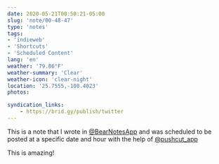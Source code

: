 ```yaml
---
date: 2020-05-21T00:50:21-05:00
slug: 'note/00-48-47'
type: 'notes'
tags:
- 'indieweb'
- 'Shortcuts'
- 'Scheduled Content'
lang: 'en'
weather: '79.86°F'
weather-summary: 'Clear'
weather-icon: 'clear-night'
location: '25.7555,-100.4023'
photos:

syndication_links:
    - https://brid.gy/publish/twitter
---
```


This is a note that I wrote in [@BearNotesApp](https://twitter.com/@BearNotesApp) and was scheduled to be posted at a specific date and hour with the help of [@pushcut_app](https://twitter.com/@pushcut_app) 

This is amazing!
  